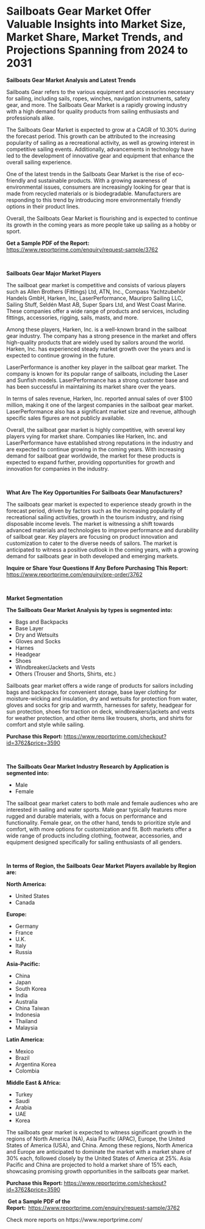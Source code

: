 <p><h1>Sailboats Gear Market Offer Valuable Insights into Market Size, Market Share, Market Trends, and Projections Spanning from 2024 to 2031</h1></p><p><strong>Sailboats Gear Market Analysis and Latest Trends</strong></p>
<p><p>Sailboats Gear refers to the various equipment and accessories necessary for sailing, including sails, ropes, winches, navigation instruments, safety gear, and more. The Sailboats Gear Market is a rapidly growing industry with a high demand for quality products from sailing enthusiasts and professionals alike.</p><p>The Sailboats Gear Market is expected to grow at a CAGR of 10.30% during the forecast period. This growth can be attributed to the increasing popularity of sailing as a recreational activity, as well as growing interest in competitive sailing events. Additionally, advancements in technology have led to the development of innovative gear and equipment that enhance the overall sailing experience.</p><p>One of the latest trends in the Sailboats Gear Market is the rise of eco-friendly and sustainable products. With a growing awareness of environmental issues, consumers are increasingly looking for gear that is made from recycled materials or is biodegradable. Manufacturers are responding to this trend by introducing more environmentally friendly options in their product lines.</p><p>Overall, the Sailboats Gear Market is flourishing and is expected to continue its growth in the coming years as more people take up sailing as a hobby or sport.</p></p>
<p><strong>Get a Sample PDF of the Report:&nbsp;</strong> <a href="https://www.reportprime.com/enquiry/request-sample/3762">https://www.reportprime.com/enquiry/request-sample/3762</a></p>
<p>&nbsp;</p>
<p><strong>Sailboats Gear Major Market Players</strong></p>
<p><p>The sailboat gear market is competitive and consists of various players such as Allen Brothers (Fittings) Ltd, ATN, Inc., Compass Yachtzubehör Handels GmbH, Harken, Inc, LaserPerformance, Mauripro Sailing LLC, Sailing Stuff, Seldén Mast AB, Super Spars Ltd, and West Coast Marine. These companies offer a wide range of products and services, including fittings, accessories, rigging, sails, masts, and more.</p><p>Among these players, Harken, Inc. is a well-known brand in the sailboat gear industry. The company has a strong presence in the market and offers high-quality products that are widely used by sailors around the world. Harken, Inc. has experienced steady market growth over the years and is expected to continue growing in the future.</p><p>LaserPerformance is another key player in the sailboat gear market. The company is known for its popular range of sailboats, including the Laser and Sunfish models. LaserPerformance has a strong customer base and has been successful in maintaining its market share over the years.</p><p>In terms of sales revenue, Harken, Inc. reported annual sales of over $100 million, making it one of the largest companies in the sailboat gear market. LaserPerformance also has a significant market size and revenue, although specific sales figures are not publicly available.</p><p>Overall, the sailboat gear market is highly competitive, with several key players vying for market share. Companies like Harken, Inc. and LaserPerformance have established strong reputations in the industry and are expected to continue growing in the coming years. With increasing demand for sailboat gear worldwide, the market for these products is expected to expand further, providing opportunities for growth and innovation for companies in the industry.</p></p>
<p>&nbsp;</p>
<p><strong>What Are The Key Opportunities For Sailboats Gear Manufacturers?</strong></p>
<p><p>The sailboats gear market is expected to experience steady growth in the forecast period, driven by factors such as the increasing popularity of recreational sailing activities, growth in the tourism industry, and rising disposable income levels. The market is witnessing a shift towards advanced materials and technologies to improve performance and durability of sailboat gear. Key players are focusing on product innovation and customization to cater to the diverse needs of sailors. The market is anticipated to witness a positive outlook in the coming years, with a growing demand for sailboats gear in both developed and emerging markets.</p></p>
<p><strong>Inquire or Share Your Questions If Any Before Purchasing This Report:</strong> <a href="https://www.reportprime.com/enquiry/pre-order/3762">https://www.reportprime.com/enquiry/pre-order/3762</a></p>
<p>&nbsp;</p>
<p><strong>Market Segmentation</strong></p>
<p><strong>The Sailboats Gear Market Analysis by types is segmented into:</strong></p>
<p><ul><li>Bags and Backpacks</li><li>Base Layer</li><li>Dry and Wetsuits</li><li>Gloves and Socks</li><li>Harnes</li><li>Headgear</li><li>Shoes</li><li>Windbreaker/Jackets and Vests</li><li>Others (Trouser and Shorts, Shirts, etc.)</li></ul></p>
<p><p>Sailboats gear market offers a wide range of products for sailors including bags and backpacks for convenient storage, base layer clothing for moisture-wicking and insulation, dry and wetsuits for protection from water, gloves and socks for grip and warmth, harnesses for safety, headgear for sun protection, shoes for traction on deck, windbreakers/jackets and vests for weather protection, and other items like trousers, shorts, and shirts for comfort and style while sailing.</p></p>
<p><strong>Purchase this Report:&nbsp;</strong><a href="https://www.reportprime.com/checkout?id=3762&price=3590">https://www.reportprime.com/checkout?id=3762&price=3590</a></p>
<p>&nbsp;</p>
<p><strong>The Sailboats Gear Market Industry Research by Application is segmented into:</strong></p>
<p><ul><li>Male</li><li>Female</li></ul></p>
<p><p>The sailboat gear market caters to both male and female audiences who are interested in sailing and water sports. Male gear typically features more rugged and durable materials, with a focus on performance and functionality. Female gear, on the other hand, tends to prioritize style and comfort, with more options for customization and fit. Both markets offer a wide range of products including clothing, footwear, accessories, and equipment designed specifically for sailing enthusiasts of all genders.</p></p>
<p>&nbsp;</p>
<p><strong>In terms of Region, the Sailboats Gear Market Players available by Region are:</strong></p>
<p>
    <p> <strong> North America: </strong>
        <ul>
            <li>United States</li>
            <li>Canada</li>
        </ul>
        </p> 
    <p> <strong> Europe: </strong>
        <ul>
            <li>Germany</li>
            <li>France</li>
            <li>U.K.</li>
            <li>Italy</li>
            <li>Russia</li>
        </ul>
        </p> 
    <p> <strong> Asia-Pacific: </strong>
        <ul>
            <li>China</li>
            <li>Japan</li>
            <li>South Korea</li>
            <li>India</li>
            <li>Australia</li>
            <li>China Taiwan</li>
            <li>Indonesia</li>
            <li>Thailand</li>
            <li>Malaysia</li>
        </ul>
        </p> 
    <p> <strong> Latin America: </strong>
        <ul>
            <li>Mexico</li>
            <li>Brazil</li>
            <li>Argentina Korea</li>
            <li>Colombia</li>
        </ul>
        </p> 
    <p> <strong> Middle East & Africa: </strong>
        <ul>
            <li>Turkey</li>
            <li>Saudi</li>
            <li>Arabia</li>
            <li>UAE</li>
            <li>Korea</li>
        </ul>
    </p>
    </p>
<p><p>The sailboats gear market is expected to witness significant growth in the regions of North America (NA), Asia Pacific (APAC), Europe, the United States of America (USA), and China. Among these regions, North America and Europe are anticipated to dominate the market with a market share of 30% each, followed closely by the United States of America at 25%. Asia Pacific and China are projected to hold a market share of 15% each, showcasing promising growth opportunities in the sailboats gear market.</p></p>
<p><strong>Purchase this Report: </strong><a href="https://www.reportprime.com/checkout?id=3762&price=3590">https://www.reportprime.com/checkout?id=3762&price=3590</a></p>
<p>&nbsp;<strong>Get a Sample PDF of the Report:&nbsp;&nbsp;</strong><a href="https://www.reportprime.com/enquiry/request-sample/3762">https://www.reportprime.com/enquiry/request-sample/3762</a></p>
<p><strong></strong></p>
<p>Check more reports on https://www.reportprime.com/</p>